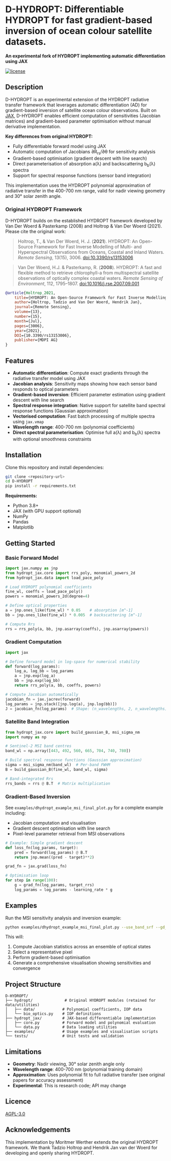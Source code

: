 # D-HYDROPT: Differentiable HYDROPT for fast gradient-based inversion of ocean colour satellite datasets.

**An experimental fork of HYDROPT implementing automatic differentiation using JAX**

[![license](https://img.shields.io/github/license/tadz-io/hydropt?label=license)](https://github.com/tadz-io/hydropt/blob/master/LICENSE)

## Description

D-HYDROPT is an experimental extension of the HYDROPT radiative transfer framework that leverages automatic differentiation (AD) for gradient-based inversion of satellite ocean colour observations. Built on [JAX](https://github.com/google/jax), D-HYDROPT enables efficient computation of sensitivities (Jacobian matrices) and gradient-based parameter optimisation without manual derivative implementation.

**Key differences from original HYDROPT:**
- Fully differentiable forward model using JAX
- Automatic computation of Jacobians ∂R<sub>rs</sub>/∂θ for sensitivity analysis
- Gradient-based optimisation (gradient descent with line search)
- Direct parameterisation of absorption a(λ) and backscattering b<sub>b</sub>(λ) spectra
- Support for spectral response functions (sensor band integration)

This implementation uses the HYDROPT polynomial approximation of radiative transfer in the 400-700 nm range, valid for nadir viewing geometry and 30° solar zenith angle.

### Original HYDROPT Framework

D-HYDROPT builds on the established HYDROPT framework developed by Van Der Woerd & Pasterkamp (2008) and Holtrop & Van Der Woerd (2021). Please cite the original work:

> Holtrop, T., & Van Der Woerd, H. J. (**2021**). HYDROPT: An Open-Source Framework for Fast Inverse Modelling of Multi- and Hyperspectral Observations from Oceans, Coastal and Inland Waters. *Remote Sensing*, 13(15), 3006. [doi:10.3390/rs13153006](https://www.mdpi.com/2072-4292/13/15/3006)

> Van Der Woerd, H.J. & Pasterkamp, R. (**2008**). HYDROPT: A fast and flexible method to retrieve chlorophyll-a from multispectral satellite observations of optically complex coastal waters. *Remote Sensing of Environment*, 112, 1795–1807. [doi:10.1016/j.rse.2007.09.001](https://www.sciencedirect.com/science/article/abs/pii/S003442570700421X?via%3Dihub)

```bibtex
@article{Holtrop_2021,
    title={HYDROPT: An Open-Source Framework for Fast Inverse Modelling of Multi- and Hyperspectral Observations from Oceans, Coastal and Inland Waters},
    author={Holtrop, Tadzio and Van Der Woerd, Hendrik Jan},
    journal={Remote Sensing}, 
    volume={13},
    number={15}, 
    month={Jul}, 
    pages={3006},
    year={2021}, 
    DOI={10.3390/rs13153006}, 
    publisher={MDPI AG}
}
```

## Features

- **Automatic differentiation**: Compute exact gradients through the radiative transfer model using JAX
- **Jacobian analysis**: Sensitivity maps showing how each sensor band responds to optical parameters
- **Gradient-based inversion**: Efficient parameter estimation using gradient descent with line search
- **Spectral response integration**: Native support for satellite band spectral response functions (Gaussian approximation)
- **Vectorised computation**: Fast batch processing of multiple spectra using `jax.vmap`
- **Wavelength range**: 400-700 nm (polynomial coefficients)
- **Direct spectral parameterisation**: Optimise full a(λ) and b<sub>b</sub>(λ) spectra with optional smoothness constraints

## Installation

Clone this repository and install dependencies:

```bash
git clone <repository-url>
cd D-HYDROPT
pip install -r requirements.txt
```

**Requirements:**
- Python 3.8+
- JAX (with GPU support optional)
- NumPy
- Pandas
- Matplotlib

## Getting Started

### Basic Forward Model

```python
import jax.numpy as jnp
from hydropt_jax.core import rrs_poly, monomial_powers_2d
from hydropt_jax.data import load_pace_poly

# Load HYDROPT polynomial coefficients
fine_wl, coeffs = load_pace_poly()
powers = monomial_powers_2d(degree=4)

# Define optical properties
a = jnp.ones_like(fine_wl) * 0.05    # absorption [m^-1]
bb = jnp.ones_like(fine_wl) * 0.005  # backscattering [m^-1]

# Compute Rrs
rrs = rrs_poly(a, bb, jnp.asarray(coeffs), jnp.asarray(powers))
```

### Gradient Computation

```python
import jax

# Define forward model in log-space for numerical stability
def forward(log_params):
    log_a, log_bb = log_params
    a = jnp.exp(log_a)
    bb = jnp.exp(log_bb)
    return rrs_poly(a, bb, coeffs, powers)

# Compute Jacobian automatically
jacobian_fn = jax.jacrev(forward)
log_params = jnp.stack([jnp.log(a), jnp.log(bb)])
J = jacobian_fn(log_params)  # Shape: (n_wavelengths, 2, n_wavelengths)
```

### Satellite Band Integration

```python
from hydropt_jax.core import build_gaussian_B, msi_sigma_nm
import numpy as np

# Sentinel-2 MSI band centres
band_wl = np.array([443, 492, 560, 665, 704, 740, 780])

# Build spectral response functions (Gaussian approximation)
sigma = msi_sigma_nm(band_wl)  # Per-band FWHM
B = build_gaussian_B(fine_wl, band_wl, sigma)

# Band-integrated Rrs
rrs_bands = rrs @ B.T  # Matrix multiplication
```

### Gradient-Based Inversion

See `examples/dhydropt_example_msi_final_plot.py` for a complete example including:
- Jacobian computation and visualisation
- Gradient descent optimisation with line search
- Pixel-level parameter retrieval from MSI observations

```python
# Example: Simple gradient descent
def loss_fn(log_params, target):
    pred = forward(log_params) @ B.T
    return jnp.mean((pred - target)**2)

grad_fn = jax.grad(loss_fn)

# Optimisation loop
for step in range(100):
    g = grad_fn(log_params, target_rrs)
    log_params = log_params - learning_rate * g
```

## Examples

Run the MSI sensitivity analysis and inversion example:

```bash
python examples/dhydropt_example_msi_final_plot.py --use_band_srf --gd_steps 120
```

This will:
1. Compute Jacobian statistics across an ensemble of optical states
2. Select a representative pixel
3. Perform gradient-based optimisation
4. Generate a comprehensive visualisation showing sensitivities and convergence

## Project Structure

```
D-HYDROPT/
├── hydropt/              # Original HYDROPT modules (retained for data/utilities)
│   ├── data/            # Polynomial coefficients, IOP data
│   └── bio_optics.py    # IOP definitions
├── hydropt_jax/         # JAX-based differentiable implementation
│   ├── core.py          # Forward model and polynomial evaluation
│   └── data.py          # Data loading utilities
├── examples/            # Usage examples and visualisation scripts
└── tests/               # Unit tests and validation
```

## Limitations

- **Geometry**: Nadir viewing, 30° solar zenith angle only
- **Wavelength range**: 400-700 nm (polynomial training domain)
- **Approximation**: Uses polynomial fit to full radiative transfer (see original papers for accuracy assessment)
- **Experimental**: This is research code; API may change

## Licence

[AGPL-3.0](./LICENSE)

## Acknowledgements

This implementation by Moritmer Werther extends the original HYDROPT framework. We thank Tadzio Holtrop and Hendrik Jan van der Woerd for developing and openly sharing HYDROPT.
